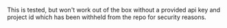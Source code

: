 This is tested, but won't work out of the box without a provided api key and project id which has been withheld from the repo for security reasons.
